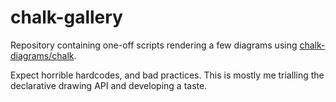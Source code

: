 # chalk-gallery

Repository containing one-off scripts rendering a few diagrams using
[chalk-diagrams/chalk](https://github.com/chalk-diagrams/chalk).


Expect horrible hardcodes, and bad practices. This is mostly me trialling the
declarative drawing API and developing a taste.

